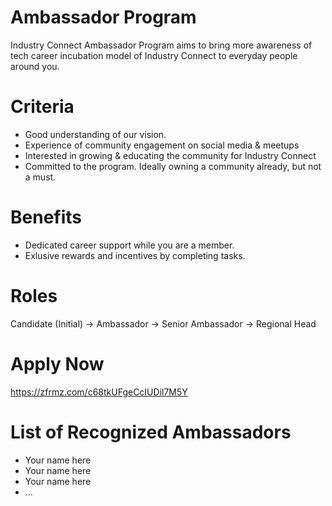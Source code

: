 # Ambassador Program

Industry Connect Ambassador Program aims to bring more awareness of tech career incubation model of Industry Connect to everyday people around you.

# Criteria

- Good understanding of our vision.
- Experience of community engagement on social media & meetups
- Interested in growing & educating the community for Industry Connect
- Committed to the program. Ideally owning a community already, but not a must.

# Benefits

- Dedicated career support while you are a member.
- Exlusive rewards and incentives by completing tasks.

# Roles

Candidate (Initial) -> Ambassador -> Senior Ambassador -> Regional Head

# Apply Now

https://zfrmz.com/c68tkUFgeCcIUDil7M5Y

# List of Recognized Ambassadors

- Your name here
- Your name here
- Your name here
- ...
